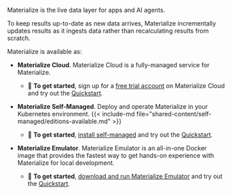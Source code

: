 Materialize is the live data layer for apps and AI agents.

To keep results up-to-date as new data arrives, Materialize incrementally
updates results as it ingests data rather than recalculating results from
scratch.

Materialize is available as:

- **Materialize Cloud**. Materialize Cloud is a fully-managed service for
  Materialize.

  - 🚀 **To get started**, sign up for a [free trial
    account](https://materialize.com/register/?utm_campaign=General&utm_source=documentation)
    on Materialize Cloud and try out the [Quickstart](/get-started/quickstart/).


- **Materialize Self-Managed**. Deploy and operate Materialize in your
  Kubernetes environment.
  {{< include-md file="shared-content/self-managed/editions-available.md" >}}

  - 🚀 **To get started**, [install self-managed](/get-started/install/) and try
    out the [Quickstart](/get-started/quickstart/).


- **Materialize Emulator**. Materialize Emulator is an all-in-one Docker image
    that provides the fastest way to get hands-on experience with Materialize
    for local development.

  - 🚀 **To get started**, [download and run Materialize
    Emulator](/get-started/install-materialize-emulator/) and try out the
    [Quickstart](/get-started/quickstart/).
